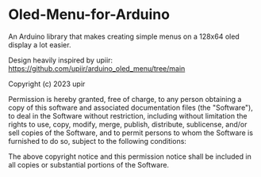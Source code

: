 # Oled-Menu-for-Arduino
An Arduino library that makes creating simple menus on a 128x64 oled display a lot easier. 


Design heavily inspired by upiir: https://github.com/upiir/arduino_oled_menu/tree/main

Copyright (c) 2023 upir

Permission is hereby granted, free of charge, to any person obtaining a copy
of this software and associated documentation files (the "Software"), to deal
in the Software without restriction, including without limitation the rights
to use, copy, modify, merge, publish, distribute, sublicense, and/or sell
copies of the Software, and to permit persons to whom the Software is
furnished to do so, subject to the following conditions:

The above copyright notice and this permission notice shall be included in all
copies or substantial portions of the Software.
